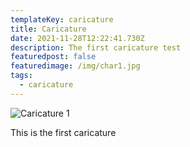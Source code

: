 ```yaml
---
templateKey: caricature
title: Caricature
date: 2021-11-28T12:22:41.730Z
description: The first caricature test
featuredpost: false
featuredimage: /img/char1.jpg
tags:
  - caricature
---
```



![Caricature 1](/img/char1.jpg "Char 1")

This is the first caricature